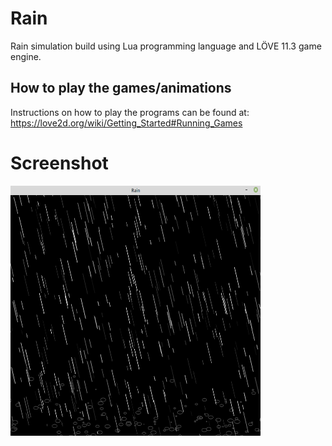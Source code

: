 # Rain
Rain simulation build using Lua programming language and LÖVE 11.3 game engine.

## How to play the games/animations
Instructions on how to play the programs can be found at: https://love2d.org/wiki/Getting_Started#Running_Games

# Screenshot
<img src="https://github.com/MatheusCod/Rain/blob/master/screenshot.png" width="400" height="400">
